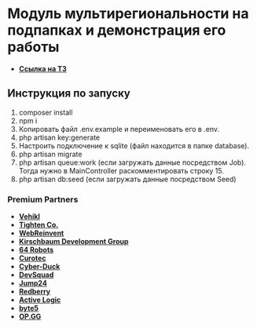 # Модуль мультирегиональности на подпапках и демонстрация его работы
- **[Cсылка на ТЗ](https://disk.yandex.ru/i/-75vpQBGXXhVFw)**

## Инструкция по запуску

1. composer install
2. npm i
3. Копировать файл .env.example и переименовать его в .env.
4. php artisan key:generate
5. Настроить подключение к sqlite (файл находится в папке database).
5. php artisan migrate
6. php artisan queue:work (если загружать данные посредством Job). Тогда нужно в MainController раскомментировать строку 15.
7. php artisan db:seed (если загружать данные посредством Seed)



### Premium Partners

- **[Vehikl](https://vehikl.com/)**
- **[Tighten Co.](https://tighten.co)**
- **[WebReinvent](https://webreinvent.com/)**
- **[Kirschbaum Development Group](https://kirschbaumdevelopment.com)**
- **[64 Robots](https://64robots.com)**
- **[Curotec](https://www.curotec.com/services/technologies/laravel/)**
- **[Cyber-Duck](https://cyber-duck.co.uk)**
- **[DevSquad](https://devsquad.com/hire-laravel-developers)**
- **[Jump24](https://jump24.co.uk)**
- **[Redberry](https://redberry.international/laravel/)**
- **[Active Logic](https://activelogic.com)**
- **[byte5](https://byte5.de)**
- **[OP.GG](https://op.gg)**
